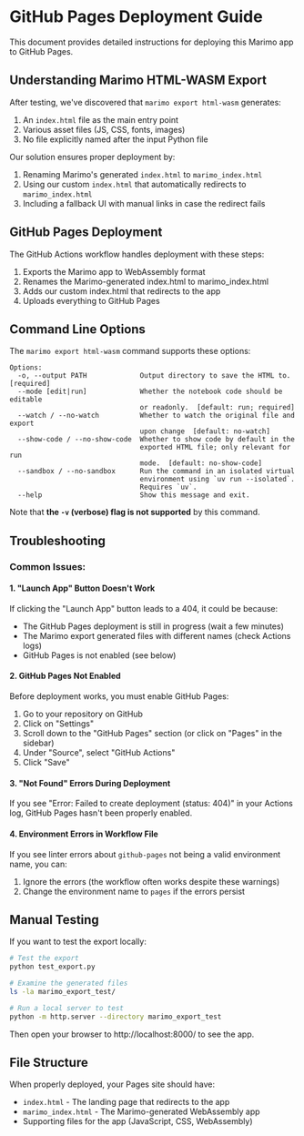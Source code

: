 # GitHub Pages Deployment Guide

This document provides detailed instructions for deploying this Marimo app to GitHub Pages.

## Understanding Marimo HTML-WASM Export

After testing, we've discovered that `marimo export html-wasm` generates:

1. An `index.html` file as the main entry point
2. Various asset files (JS, CSS, fonts, images)
3. No file explicitly named after the input Python file

Our solution ensures proper deployment by:

1. Renaming Marimo's generated `index.html` to `marimo_index.html`
2. Using our custom `index.html` that automatically redirects to `marimo_index.html`
3. Including a fallback UI with manual links in case the redirect fails

## GitHub Pages Deployment

The GitHub Actions workflow handles deployment with these steps:

1. Exports the Marimo app to WebAssembly format
2. Renames the Marimo-generated index.html to marimo_index.html
3. Adds our custom index.html that redirects to the app
4. Uploads everything to GitHub Pages

## Command Line Options

The `marimo export html-wasm` command supports these options:

```
Options:
  -o, --output PATH             Output directory to save the HTML to. [required]
  --mode [edit|run]             Whether the notebook code should be editable
                                or readonly.  [default: run; required]
  --watch / --no-watch          Whether to watch the original file and export
                                upon change  [default: no-watch]
  --show-code / --no-show-code  Whether to show code by default in the
                                exported HTML file; only relevant for run
                                mode.  [default: no-show-code]
  --sandbox / --no-sandbox      Run the command in an isolated virtual
                                environment using `uv run --isolated`.
                                Requires `uv`.
  --help                        Show this message and exit.
```

Note that **the `-v` (verbose) flag is not supported** by this command.

## Troubleshooting

### Common Issues:

#### 1. "Launch App" Button Doesn't Work

If clicking the "Launch App" button leads to a 404, it could be because:

- The GitHub Pages deployment is still in progress (wait a few minutes)
- The Marimo export generated files with different names (check Actions logs)
- GitHub Pages is not enabled (see below)

#### 2. GitHub Pages Not Enabled

Before deployment works, you must enable GitHub Pages:

1. Go to your repository on GitHub
2. Click on "Settings"
3. Scroll down to the "GitHub Pages" section (or click on "Pages" in the sidebar)
4. Under "Source", select "GitHub Actions"
5. Click "Save"

#### 3. "Not Found" Errors During Deployment

If you see "Error: Failed to create deployment (status: 404)" in your Actions log, GitHub Pages hasn't been properly enabled.

#### 4. Environment Errors in Workflow File

If you see linter errors about `github-pages` not being a valid environment name, you can:

1. Ignore the errors (the workflow often works despite these warnings)
2. Change the environment name to `pages` if the errors persist

## Manual Testing

If you want to test the export locally:

```bash
# Test the export
python test_export.py

# Examine the generated files
ls -la marimo_export_test/

# Run a local server to test
python -m http.server --directory marimo_export_test
```

Then open your browser to http://localhost:8000/ to see the app.

## File Structure

When properly deployed, your Pages site should have:
- `index.html` - The landing page that redirects to the app
- `marimo_index.html` - The Marimo-generated WebAssembly app
- Supporting files for the app (JavaScript, CSS, WebAssembly) 